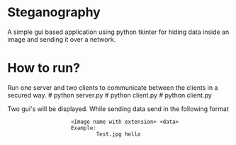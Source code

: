# Steganography
A simple gui based application using python tkinter for hiding data inside an image and sending it over a network.

# How to run?
Run one server and two clients to communicate between the clients in a secured way.
                                                # python server.py
                                                # python client.py
                                                # python client.py

Two gui's will be displayed. While sending data send in the following format
        
                        <Image name with extension> <data>
                        Example:
                                Test.jpg hello


